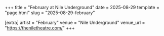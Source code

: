 +++
title = "February at Nile Underground"
date = 2025-08-29
template = "page.html"
slug = "2025-08-29-february"

[extra]
artist = "February"
venue = "Nile Underground"
venue_url = "https://theniletheatre.com/"
+++
